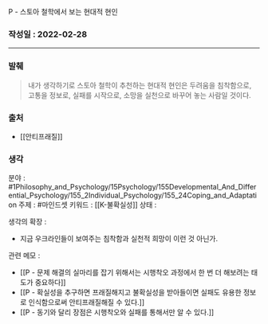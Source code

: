 P - 스토아 철학에서 보는 현대적 현인

### 작성일 : 2022-02-28
----
### 발췌
>내가 생각하기로 스토아 철학이 추천하는 현대적 현인은 두려움을 침착함으로, 고통을 정보로, 실패를 시작으로, 소망을 실천으로 바꾸어 놓는 사람일 것이다.

### 출처
- [[안티프래질]]

### 생각

분야 : #1Philosophy_and_Psychology/15Psychology/155Developmental_And_Differential_Psychology/155_2Individual_Psychology/155_24Coping_and_Adaptation
주제 : #마인드셋 
키워드 : [[K-불확실성]]
상태 :  

생각의 확장 :
- 지금 우크라인들이 보여주는 침착함과 실천적 희망이 이런 것 아닌가.

관련 메모 : 
- [[P - 문제 해결의 실마리를 잡기 위해서는 시행착오 과정에서 한 번 더 해보려는 태도가 중요하다]]
- [[P - 확실성을 추구하면 프래질해지고 불확실성을 받아들이면 실패도 유용한 정보로 인식함으로써 안티프래질해질 수 있다.]]
- [[P -  동기와 달리 장점은 시행착오와 실패를 통해서만 알 수 있다.]]